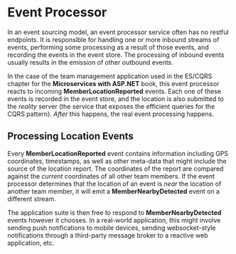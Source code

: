 # Event Processor
In an event sourcing model, an event processor service often has no restful endpoints. It is responsible for handling one or more inbound streams of events, performing some processing as a result of those events, and recording the events in the event store. The processing of inbound events usually results in the emission of other outbound events.

In the case of the team management application used in the ES/CQRS chapter for the **Microservices with ASP.NET** book, this event processor reacts to incoming **MemberLocationReported** events. Each one of these events is recorded in the event store, and the location is also submitted to the _reality_ server (the service that exposes the efficient queries for the CQRS pattern). _After_ this happens, the real event processing happens.

## Processing Location Events
Every **MemberLocationReported** event contains information including GPS coordinates, timestamps, as well as other meta-data that might include the source of the location report. The coordinates of the report are compared against the _current_ coordinates of all other team members. If the event processor determines that the location of an event is _near_ the location of another team member, it will emit a **MemberNearbyDetected** event on a different stream.

The application suite is then free to respond to **MemberNearbyDetected** events however it chooses. In a real-world application, this might involve sending push notifications to mobile devices, sending websocket-style notifications through a third-party message broker to a reactive web application, etc.

